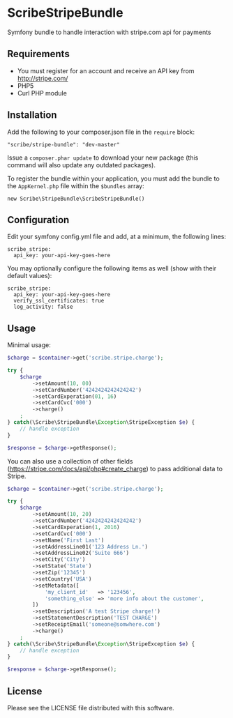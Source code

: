 # ScribeStripeBundle

Symfony bundle to handle interaction with stripe.com api for payments

## Requirements

- You must register for an account and receive an API key from http://stripe.com/
- PHP5
- Curl PHP module

## Installation

Add the following to your composer.json file in the `require` block:

```
"scribe/stripe-bundle": "dev-master"
```

Issue a `composer.phar update` to download your new package (this command will also update any outdated packages).

To register the bundle within your application, you must add the bundle to the `AppKernel.php` file within the `$bundles` array:

```
new Scribe\StripeBundle\ScribeStripeBundle()
```

## Configuration

Edit your symfony config.yml file and add, at a minimum, the following lines:

```
scribe_stripe:
  api_key: your-api-key-goes-here
```

You may optionally configure the following items as well (show with their default values):

```
scribe_stripe:
  api_key: your-api-key-goes-here
  verify_ssl_certificates: true
  log_activity: false
```

## Usage

Minimal usage:

```php
$charge = $container->get('scribe.stripe.charge');

try {
	$charge
		->setAmount(10, 00)
		->setCardNumber('4242424242424242')
		->setCardExperation(01, 16)
		->setCardCvc('000')
		->charge()
	;
} catch(\Scribe\StripeBundle\Exception\StripeException $e) {
	// handle exception
}

$response = $charge->getResponse();
```

You can also use a collection of other fields (https://stripe.com/docs/api/php#create_charge) to pass additional data to Stripe.

```php
$charge = $container->get('scribe.stripe.charge');

try {
    $charge
        ->setAmount(10, 20)
        ->setCardNumber('4242424242424242')
        ->setCardExperation(1, 2016)
        ->setCardCvc('000')
        ->setName('First Last')
        ->setAddressLine01('123 Address Ln.')
        ->setAddressLine02('Suite 666')
        ->setCity('City')
        ->setState('State')
        ->setZip('12345')
        ->setCountry('USA')
        ->setMetadata([
            'my_client_id'   => '123456',
            'something_else' => 'more info about the customer',
        ])
        ->setDescription('A test Stripe charge!')
        ->setStatementDescription('TEST CHARGE')
        ->setReceiptEmail('someone@somwhere.com')
        ->charge()
    ;
} catch(\Scribe\StripeBundle\Exception\StripeException $e) {
    // handle exception
}

$response = $charge->getResponse();
```

## License

Please see the LICENSE file distributed with this software.
